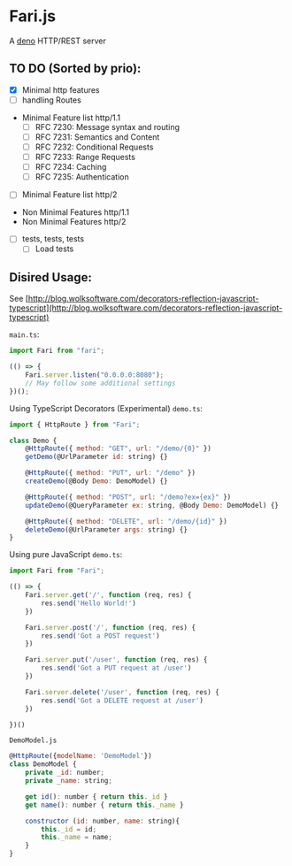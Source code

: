 # Fari.js

A [deno](http://deno.land) HTTP/REST server

## TO DO (Sorted by prio):

-   [x] Minimal http features
-   [ ] handling Routes
-   Minimal Feature list http/1.1
    -   [ ] RFC 7230: Message syntax and routing
    -   [ ] RFC 7231: Semantics and Content
    -   [ ] RFC 7232: Conditional Requests
    -   [ ] RFC 7233: Range Requests
    -   [ ] RFC 7234: Caching
    -   [ ] RFC 7235: Authentication
-   [ ] Minimal Feature list http/2
-   Non Minimal Features http/1.1
-   Non Minimal Features http/2
-   [ ] tests, tests, tests
    - [ ] Load tests

## Disired Usage:

See [http://blog.wolksoftware.com/decorators-reflection-javascript-typescript](http://blog.wolksoftware.com/decorators-reflection-javascript-typescript)

`main.ts`:

```javascript
import Fari from "fari";

(() => {
    Fari.server.listen("0.0.0.0:8080");
    // May follow some additional settings
})();
```

Using TypeScript Decorators (Experimental)
`demo.ts`:

```javascript
import { HttpRoute } from "Fari";

class Demo {
    @HttpRoute({ method: "GET", url: "/demo/{0}" })
    getDemo(@UrlParameter id: string) {}

    @HttpRoute({ method: "PUT", url: "/demo" })
    createDemo(@Body Demo: DemoModel) {}

    @HttpRoute({ method: "POST", url: "/demo?ex={ex}" })
    updateDemo(@QueryParameter ex: string, @Body Demo: DemoModel) {}

    @HttpRoute({ method: "DELETE", url: "/demo/{id}" })
    deleteDemo(@UrlParameter args: string) {}
}
```

Using pure JavaScript
`demo.ts`:

```javascript
import Fari from "Fari";

(() => {
    Fari.server.get('/', function (req, res) {
        res.send('Hello World!')
    })

    Fari.server.post('/', function (req, res) {
        res.send('Got a POST request')
    })

    Fari.server.put('/user', function (req, res) {
        res.send('Got a PUT request at /user')
    })

    Fari.server.delete('/user', function (req, res) {
        res.send('Got a DELETE request at /user')
    })

})()
```

`DemoModel.js`

```javascript
@HttpRoute({modelName: 'DemoModel'})
class DemoModel {
    private _id: number;
    private _name: string;

    get id(): number { return this._id }
    get name(): number { return this._name }

    constructor (id: number, name: string){
        this._id = id;
        this._name = name;
    }
}
```

